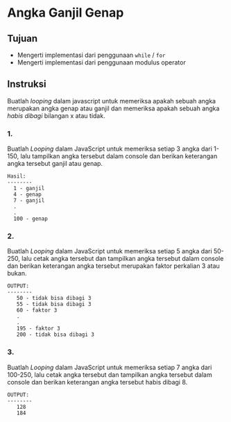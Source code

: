 # Angka Ganjil Genap

## Tujuan
* Mengerti implementasi dari penggunaan `while` / `for`
* Mengerti implementasi dari penggunaan modulus operator

## Instruksi

Buatlah *looping* dalam javascript untuk memeriksa apakah sebuah angka merupakan angka genap atau ganjil dan memeriksa apakah sebuah angka *habis dibagi* bilangan x atau tidak.

### 1.
Buatlah *Looping* dalam JavaScript untuk memeriksa setiap 3 angka dari 1-150, lalu tampilkan angka tersebut dalam console dan berikan keterangan angka tersebut ganjil atau genap.
 
```
Hasil:
--------
  1 - ganjil
  4 - genap
  7 - ganjil
  .
  .
  100 - genap
```

### 2.
Buatlah *Looping* dalam JavaScript untuk memeriksa setiap 5 angka dari 50-250, lalu cetak angka tersebut dan tampilkan angka tersebut dalam console dan berikan keterangan angka tersebut merupakan faktor perkalian 3 atau bukan.

```
OUTPUT:
--------
   50 - tidak bisa dibagi 3
   55 - tidak bisa dibagi 3
   60 - faktor 3
   .
   .
   195 - faktor 3
   200 - tidak bisa dibagi 3
```

### 3.
Buatlah *Looping* dalam JavaScript untuk memeriksa setiap 7 angka dari 100-250, lalu cetak angka tersebut dan tampilkan angka tersebut dalam console dan berikan keterangan angka tersebut habis dibagi 8.

```
OUTPUT:
--------
   128
   184
```
